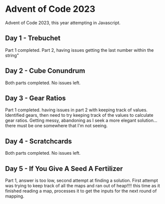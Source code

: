 # Advent of Code 2023

Advent of Code 2023, this year attempting in Javascript.

## Day 1 - Trebuchet

Part 1 completed. Part 2, having issues getting the last number within the string"

## Day 2 - Cube Conundrum

Both parts completed. No issues left.

## Day 3 - Gear Ratios

Part 1 completed. having issues in part 2 with keeping track of values. Identified gears, then need to try keeping track of the values to calculate gear ratios. Getting messy, abandoning as I seek a more elegant solution... there must be one somewhere that I'm not seeing.

## Day 4 - Scratchcards 

Both parts completed. No issues left.

## Day 5 - If You Give A Seed A Fertilizer

Part 1, answer is too low, second attempt at finding a solution. First attempt was trying to keep track of all the maps and ran out of heap!!!! this time as it finished reading a map, processes it to get the inputs for the next round of mapping.
